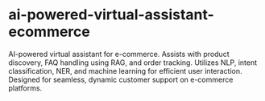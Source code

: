 # ai-powered-virtual-assistant-ecommerce
AI-powered virtual assistant for e-commerce. Assists with product discovery, FAQ handling using RAG, and order tracking. Utilizes NLP, intent classification, NER, and machine learning for efficient user interaction. Designed for seamless, dynamic customer support on e-commerce platforms.
